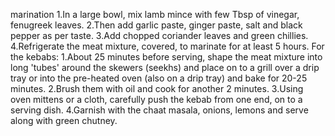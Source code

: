 marination
1.In a large bowl, mix lamb mince with few Tbsp of vinegar, fenugreek leaves.
2.Then add garlic paste, ginger paste, salt and black pepper as per taste.
3.Add chopped coriander leaves and green chillies.
4.Refrigerate the meat mixture, covered, to marinate for at least 5 hours.
For the kebabs:
1.About 25 minutes before serving, shape the meat mixture into long 'tubes' around the skewers (seekhs) and place on to a grill over a drip tray or into the pre-heated oven (also on a drip tray) and bake for 20-25 minutes.
2.Brush them with oil and cook for another 2 minutes.
3.Using oven mittens or a cloth, carefully push the kebab from one end, on to a serving dish.
4.Garnish with the chaat masala, onions, lemons and serve along with green chutney.